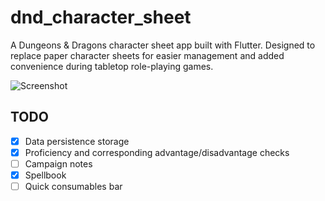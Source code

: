# dnd_character_sheet

A Dungeons & Dragons character sheet app built with Flutter. Designed to replace paper character sheets for easier management and added convenience during tabletop role-playing games.

![Screenshot](./screenshot/1028-4.png)


## TODO

- [x] Data persistence storage
- [x] Proficiency and corresponding advantage/disadvantage checks
- [ ] Campaign notes
- [x] Spellbook
- [ ] Quick consumables bar